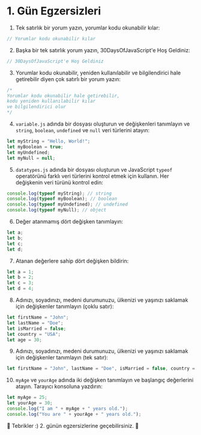 # 1. Gün Egzersizleri

1. Tek satırlık bir yorum yazın, yorumlar kodu okunabilir kılar:

```js
// Yorumlar kodu okunabilir kılar
```

2. Başka bir tek satırlık yorum yazın, 30DaysOfJavaScript'e Hoş Geldiniz:

```js
// 30DaysOfJavaScript'e Hoş Geldiniz
```

3. Yorumlar kodu okunabilir, yeniden kullanılabilir ve bilgilendirici hale getirebilir diyen çok satırlı bir yorum yazın:

```js
/*
Yorumlar kodu okunabilir hale getirebilir,
kodu yeniden kullanılabilir kılar
ve bilgilendirici olur
*/
```

4. `variable.js` adında bir dosyası oluşturun ve değişkenleri tanımlayın ve `string`, `boolean`, `undefined` ve `null` veri türlerini atayın:

```js
let myString = "Hello, World!";
let myBoolean = true;
let myUndefined;
let myNull = null;
```

5. `datatypes.js` adında bir dosyası oluşturun ve JavaScript `typeof` operatörünü farklı veri türlerini kontrol etmek için kullanın. Her değişkenin veri türünü kontrol edin:

```js
console.log(typeof myString); // string
console.log(typeof myBoolean); // boolean
console.log(typeof myUndefined); // undefined
console.log(typeof myNull); // object
```

6. Değer atanmamış dört değişken tanımlayın:

```js
let a;
let b;
let c;
let d;
```

7. Atanan değerlere sahip dört değişken bildirin:

```js
let a = 1;
let b = 2;
let c = 3;
let d = 4;
```

8. Adınızı, soyadınızı, medeni durumunuzu, ülkenizi ve yaşınızı saklamak için değişkenler tanımlayın (çoklu satır):

```js
let firstName = "John";
let lastName = "Doe";
let isMarried = false;
let country = "USA";
let age = 30;
```

9. Adınızı, soyadınızı, medeni durumunuzu, ülkenizi ve yaşınızı saklamak için değişkenler tanımlayın (tek satır):

```js
let firstName = "John", lastName = "Doe", isMarried = false, country = "USA", age = 30;
```

10. `myAge` ve `yourAge` adında iki değişken tanımlayın ve başlangıç değerlerini atayın. Tarayıcı konsoluna yazdırın:

```js
let myAge = 25;
let yourAge = 30;
console.log("I am " + myAge + " years old.");
console.log("You are " + yourAge + " years old.");
```

🎉 Tebrikler :) 2. günün egzersizlerine geçebilirsiniz. 🎉
